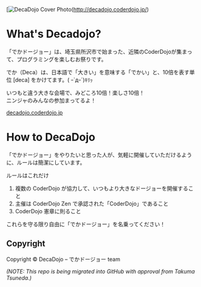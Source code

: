 [![DecaDojo Cover Photo](/ogp-decadojo.jpg)(http://decadojo.coderdojo.jp/)

# What's Decadojo?

「でかドージョー」は、埼玉県所沢市で始まった、近隣のCoderDojoが集まって、プログラミングを楽しむお祭りです。

でか（Deca）は、日本語で「大きい」を意味する「でかい」と、10倍を表す単位 [deca] をかけてます。( ｰ`дｰ´)ｷﾘｯ

いつもと違う大きな会場で、みどころ10倍！楽しさ10倍！   
ニンジャのみんなの参加まってるよ！

[decadojo.coderdojo.jp](http://decadojo.coderdojo.jp/)

# How to DecaDojo
「でかドージョー」をやりたいと思った人が、気軽に開催していただけるように、ルールは簡潔にしています。

ルールはこれだけ

1. 複数の CoderDojo が協力して、いつもより大きなドージョーを開催すること
2. 主催は CoderDojo Zen で承認された「CoderDojo」であること
3. CoderDojo 憲章に則ること

これらを守る限り自由に「でかドージョー」を名乗ってください！

## Copyright

Copyright ©  DecaDojo – でかドージョー team

_(NOTE: This repo is being migrated into GitHub with approval from Takuma Tsuneda.)_
